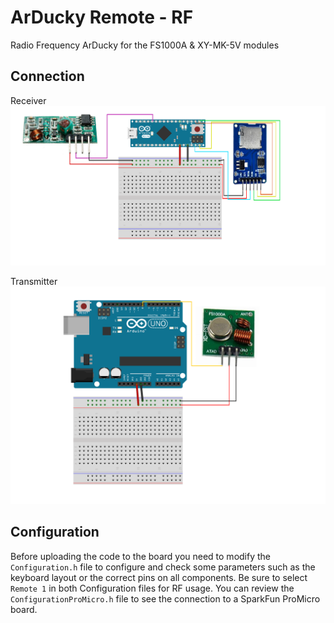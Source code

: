 # ArDucky Remote - RF
Radio Frequency ArDucky for the FS1000A & XY-MK-5V modules

## Connection
Receiver
![ArDucky](https://raw.githubusercontent.com/moretticam/ArDucky/development/ArDucky-Remote-RF/RF-receiver.png)

Transmitter
![ArDucky](https://raw.githubusercontent.com/moretticam/ArDucky/development/ArDucky-Remote-RF/RF-transmitter.png)

## Configuration
Before uploading the code to the board you need to modify the `Configuration.h` file to configure and check some parameters 
such as the keyboard layout or the correct pins on all components. Be sure to select `Remote 1` in both Configuration files 
for RF usage. You can review the `ConfigurationProMicro.h` file to see the connection to a SparkFun ProMicro board.
